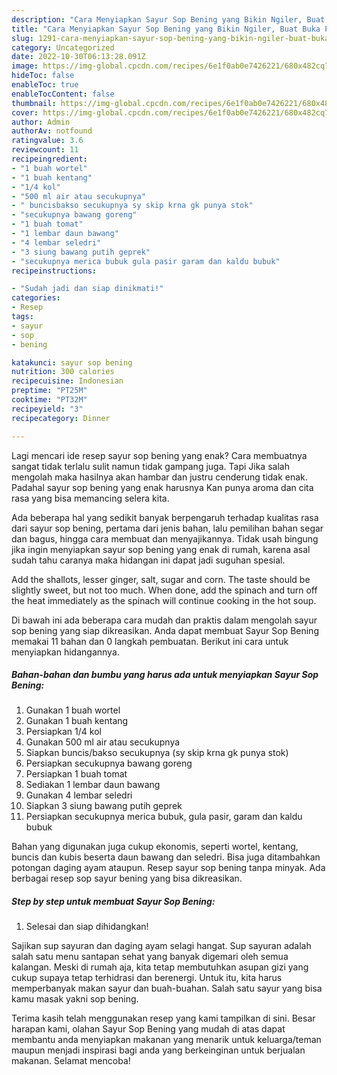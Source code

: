 ```yaml
---
description: "Cara Menyiapkan Sayur Sop Bening yang Bikin Ngiler, Buat Buka Puasa Sempurna"
title: "Cara Menyiapkan Sayur Sop Bening yang Bikin Ngiler, Buat Buka Puasa Sempurna"
slug: 1291-cara-menyiapkan-sayur-sop-bening-yang-bikin-ngiler-buat-buka-puasa-sempurna
category: Uncategorized
date: 2022-10-30T06:13:28.091Z
image: https://img-global.cpcdn.com/recipes/6e1f0ab0e7426221/680x482cq70/sayur-sop-bening-foto-resep-utama.jpg
hideToc: false
enableToc: true
enableTocContent: false
thumbnail: https://img-global.cpcdn.com/recipes/6e1f0ab0e7426221/680x482cq70/sayur-sop-bening-foto-resep-utama.jpg
cover: https://img-global.cpcdn.com/recipes/6e1f0ab0e7426221/680x482cq70/sayur-sop-bening-foto-resep-utama.jpg
author: Admin
authorAv: notfound
ratingvalue: 3.6
reviewcount: 11
recipeingredient:
- "1 buah wortel"
- "1 buah kentang"
- "1/4 kol"
- "500 ml air atau secukupnya"
- " buncisbakso secukupnya sy skip krna gk punya stok"
- "secukupnya bawang goreng"
- "1 buah tomat"
- "1 lembar daun bawang"
- "4 lembar seledri"
- "3 siung bawang putih geprek"
- "secukupnya merica bubuk gula pasir garam dan kaldu bubuk"
recipeinstructions:

- "Sudah jadi dan siap dinikmati!"
categories:
- Resep
tags:
- sayur
- sop
- bening

katakunci: sayur sop bening 
nutrition: 300 calories
recipecuisine: Indonesian
preptime: "PT25M"
cooktime: "PT32M"
recipeyield: "3"
recipecategory: Dinner

---
```



Lagi mencari ide resep sayur sop bening yang enak? Cara membuatnya sangat tidak terlalu sulit namun tidak gampang juga. Tapi Jika salah mengolah maka hasilnya akan hambar dan justru cenderung tidak enak. Padahal sayur sop bening yang enak harusnya Kan punya aroma dan cita rasa yang bisa memancing selera kita.


Ada beberapa hal yang sedikit banyak berpengaruh terhadap kualitas rasa dari sayur sop bening, pertama dari jenis bahan, lalu pemilihan bahan segar dan bagus, hingga cara membuat dan menyajikannya. Tidak usah bingung jika ingin menyiapkan sayur sop bening yang enak di rumah, karena asal sudah tahu caranya maka hidangan ini dapat jadi suguhan spesial.

Add the shallots, lesser ginger, salt, sugar and corn. The taste should be slightly sweet, but not too much. When done, add the spinach and turn off the heat immediately as the spinach will continue cooking in the hot soup.


Di bawah ini ada beberapa cara mudah dan praktis dalam mengolah sayur sop bening yang siap dikreasikan. Anda dapat membuat Sayur Sop Bening memakai 11 bahan dan 0 langkah pembuatan. Berikut ini cara untuk menyiapkan hidangannya.

<!--inarticleads1-->

##### Bahan-bahan dan bumbu yang harus ada untuk menyiapkan Sayur Sop Bening:

1. Gunakan 1 buah wortel
1. Gunakan 1 buah kentang
1. Persiapkan 1/4 kol
1. Gunakan 500 ml air atau secukupnya
1. Siapkan  buncis/bakso secukupnya (sy skip krna gk punya stok)
1. Persiapkan secukupnya bawang goreng
1. Persiapkan 1 buah tomat
1. Sediakan 1 lembar daun bawang
1. Gunakan 4 lembar seledri
1. Siapkan 3 siung bawang putih geprek
1. Persiapkan secukupnya merica bubuk, gula pasir, garam dan kaldu bubuk


Bahan yang digunakan juga cukup ekonomis, seperti wortel, kentang, buncis dan kubis beserta daun bawang dan seledri. Bisa juga ditambahkan potongan daging ayam ataupun. Resep sayur sop bening tanpa minyak. Ada berbagai resep sop sayur bening yang bisa dikreasikan. 

<!--inarticleads2-->

##### Step by step untuk membuat Sayur Sop Bening:


1. Selesai dan siap dihidangkan!

Sajikan sup sayuran dan daging ayam selagi hangat. Sup sayuran adalah salah satu menu santapan sehat yang banyak digemari oleh semua kalangan. Meski di rumah aja, kita tetap membutuhkan asupan gizi yang cukup supaya tetap terhidrasi dan berenergi. Untuk itu, kita harus memperbanyak makan sayur dan buah-buahan. Salah satu sayur yang bisa kamu masak yakni sop bening. 

Terima kasih telah menggunakan resep yang kami tampilkan di sini. Besar harapan kami, olahan Sayur Sop Bening yang mudah di atas dapat membantu anda menyiapkan makanan yang menarik untuk keluarga/teman maupun menjadi inspirasi bagi anda yang berkeinginan untuk berjualan makanan. Selamat mencoba!
